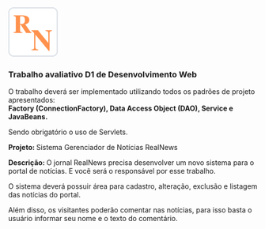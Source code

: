 <img width="100px" height="100px" src="./WebContent/img/realnews.png">


<h3>Trabalho avaliativo D1 de Desenvolvimento Web</h3>
<p>O trabalho deverá ser implementado utilizando todos os padrões de projeto apresentados:<br>
<strong>Factory (ConnectionFactory), Data Access Object (DAO), Service e JavaBeans.</strong></p>
<p>Sendo obrigatório o uso de Servlets.</p>

<p><strong>Projeto: </strong>Sistema Gerenciador de Notícias RealNews</p>
<p><strong>Descrição: </strong>O jornal RealNews precisa desenvolver um novo sistema para o portal de notícias. E você será o responsável por esse trabalho.</p>
<p>O sistema deverá possuir área para cadastro, alteração, exclusão e listagem das notícias do portal.</p>
<p>Além disso, os visitantes poderão comentar nas notícias, para isso basta o usuário informar seu nome e o texto do comentário.</p>
